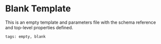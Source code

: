 # Blank Template

This is an empty template and parameters file with the schema reference and top-level properties defined.

`tags: empty, blank `
